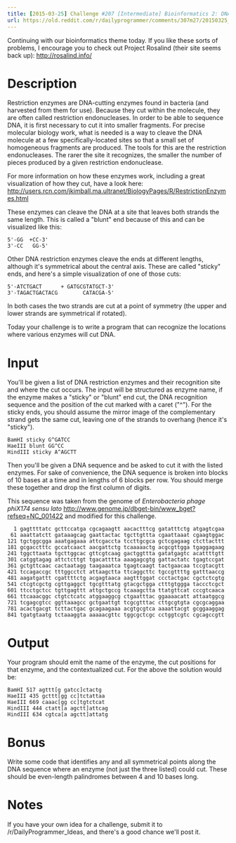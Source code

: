 ```yaml
---
title: [2015-03-25] Challenge #207 [Intermediate] Bioinformatics 2: DNA Restriction Enzymes
url: https://old.reddit.com/r/dailyprogrammer/comments/307m27/20150325_challenge_207_intermediate/
---
```


Continuing with our bioinformatics theme today. If you like these sorts of problems, I encourage you to check out Project Rosalind (their site seems back up): http://rosalind.info/

# Description

Restriction enzymes are DNA-cutting enzymes found in bacteria (and harvested from them for use). Because they cut within the molecule, they are often called restriction endonucleases. In order to be able to sequence DNA, it is first necessary to cut it into smaller fragments. For precise molecular biology work, what is needed is a way to cleave the DNA molecule at a few specifically-located sites so that a small set of homogeneous fragments are produced. The tools for this are the restriction endonucleases. The rarer the site it recognizes, the smaller the number of pieces produced by a given restriction endonuclease.

For more information on how these enzymes work, including a great visualization of how they cut, have a look here: http://users.rcn.com/jkimball.ma.ultranet/BiologyPages/R/RestrictionEnzymes.html

These enzymes can cleave the DNA at a site that leaves both strands the same length. This is called a "blunt" end because of this and can be visualized like this:

	5'-GG  +CC-3'
	3'-CC   GG-5'

Other DNA restriction enzymes cleave the ends at different lengths, although it's symmetrical about the central axis. These are called "sticky" ends, and here's a simple visualization of one of those cuts:

	5'-ATCTGACT      + GATGCGTATGCT-3'
	3'-TAGACTGACTACG        CATACGA-5'
	
In both cases the two strands are cut at a point of symmetry (the upper and lower strands are symmetrical if rotated). 

Today your challenge is to write a program that can recognize the locations where various enzymes will cut DNA. 

# Input

You'll be given a list of DNA restriction enzymes and their recognition site and where the cut occurs. The input will be structured as enzyme name, if the enzyme makes a "sticky" or "blunt" end cut, the DNA recognition sequence and the position of the cut marked with a caret ("\^"). For the sticky ends, you should assume the mirror image of the complementary strand gets the same cut, leaving one of the strands to overhang (hence it's "sticky"). 

	BamHI sticky G^GATCC
	HaeIII blunt GG^CC
	HindIII sticky A^AGCTT

Then you'll be given a DNA sequence and be asked to cut it with the listed enzymes. For sake of convenience, the DNA sequence is broken into blocks of 10 bases at a time and in lengths of 6 blocks per row. You should merge these together and drop the first column of digits.

This sequence was taken from the genome of *Enterobacteria phage phiX174 sensu lato* http://www.genome.jp/dbget-bin/www_bget?refseq+NC_001422 and modified for this challenge. 

	  1 gagttttatc gcttccatga cgcagaagtt aacactttcg gatatttctg atgagtcgaa
	 61 aaattatctt gataaagcag gaattactac tgcttgttta cgaattaaat cgaagtggac
	121 tgctggcgga aaatgagaaa attcgaccta tccttgcgca gctcgagaag ctcttacttt
	181 gcgacctttc gccatcaact aacgattctg tcaaaaactg acgcgttgga tgaggagaag
	241 tggcttaata tgcttggcac gttcgtcaag gactggttta gatatgagtc acattttgtt
	301 catggtagag attctcttgt tgacatttta aaagagcgtg gattactatc tgagtccgat
	361 gctgttcaac cactaatagg taagaaatca tgagtcaagt tactgaacaa tccgtacgtt
	421 tccagaccgc tttggcctct attaagctta ttcaggcttc tgccgttttg gatttaaccg
	481 aagatgattt cgattttctg acgagtaaca aagtttggat ccctactgac cgctctcgtg
	541 ctcgtcgctg cgttgaggct tgcgtttatg gtacgctgga ctttgtggga taccctcgct
	601 ttcctgctcc tgttgagttt attgctgccg tcaaagctta ttatgttcat cccgtcaaca
	661 ttcaaacggc ctgtctcatc atggaaggcg ctgaatttac ggaaaacatt attaatggcg
	721 tcgagcgtcc ggttaaagcc gctgaattgt tcgcgtttac cttgcgtgta cgcgcaggaa
	781 acactgacgt tcttactgac gcagaagaaa acgtgcgtca aaaattacgt gcggaaggag
	841 tgatgtaatg tctaaaggta aaaaacgttc tggcgctcgc cctggtcgtc cgcagccgtt

# Output

Your program should emit the name of the enzyme, the cut positions for that enzyme, and the contextualized cut. For the above the solution would be:

	BamHI 517 agttt[g gatcc]ctactg
	HaeIII 435 gcttt[gg cc]tctattaa
	HaeIII 669 caaac[gg cc]tgtctcat
	HindIII 444 ctatt[a agctt]attcag
	HindIII 634 cgtca[a agctt]attatg
	
# Bonus

Write some code that identifies any and all symmetrical points along the DNA sequence where an enzyme (not just the three listed) could cut. These should be even-length palindromes between 4 and 10 bases long. 
	
# Notes

If you have your own idea for a challenge, submit it to /r/DailyProgrammer_Ideas, and there's a good chance we'll post it.